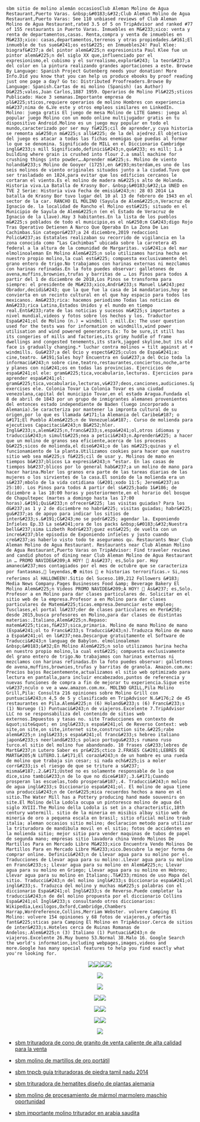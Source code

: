 
```
sbm sitio de molino alemán occasiosClub Aleman Molino de Agua Restaurant,Puerto Varas. &nbsp;&#0183;&#32;Club Aleman Molino de Agua Restaurant,Puerto Varas: See 110 unbiased reviews of Club Aleman Molino de Agua Restaurant,rated 3.5 of 5 on TripAdvisor and ranked #77 of 155 restaurants in Puerto Varas. Inmuebles en M&#233;xico: venta y renta de departamentos,casas. Renta,compra y venta de inmuebles en M&#233;xico: casas,departamentos,terrenos y otras propiedades.&#161;El inmueble de tus sue&#241;os est&#225; en Inmuebles24! Paul Klee: biograf&#237;a del pintor alem&#225;n expresionista Paul Klee fue un pintor alem&#225;n del siglo XX que,influenciado por el expresionismo,el cubismo y el surrealismo,explor&#243; la teor&#237;a del color en la pintura realizando grandes aportaciones a este. Browse By Language: Spanish Project Gutenberg needs your donation! More Info.Did you know that you can help us produce ebooks by proof reading just one page a day? Go to: Distributed Proofreaders.Browse By Language: Spanish.Cartas de mi molino (Spanish) (as Author) D&#225;valos,Juan Carlos,1887 1959. Operarios de Molino Pl&#225;sticos Publicado: Hace 3 semanas.Importante empresa de pl&#225;sticos,requiere operarios de molino Hombres con experiencia m&#237;nima de 6…Ve este y otros empleos similares en LinkedIn. Molino: juega gratis El juego de mesa Molino de LITE Games: juega al popular juego Molino con un modo online multijugador gratis en tu dispositivo Android.Molino es un juego muy popular en todo el mundo,caracterizado por ser muy f&#225;cil de aprender,y cuya historia se remonta a&#250;n m&#225;s all&#225; de la del ajedrez.El objetivo del juego es atacar a todas las fichas enemigas que puedas al formar lo que se denomina. Significado de MILL en el Diccionario Cambridge ingl&#233;s mill Significado,definici&#243;n,qu&#233; es mill: 1.a building where grain is crushed into flour 2.a small machine for crushing things into powder….Aprender m&#225;s. Molino de viento holand&#233;s Molino de Gooyer (1725),en &#193;msterdam,es uno de los seis molinos de viento originales situados junto a la ciudad.Tuvo que ser trasladado en 1824,para evitar que los edificios cercanos le cortaran el viento.Es el molino de madera m&#225;s alto de Holanda. Historia viva.La Batalla de Krasny Bor. &nbsp;&#0183;&#32;La UNED en TVE 2 Serie: Historia viva Fecha de emisi&#243;n: 28 03 2014 La batalla de Krasny Bor tuvo lugar del 10 al 13 de febrero de 1943 en el sector de la car. RANCHO EL MOLINO (Sayula de Alem&#225;n,Veracruz de Ignacio de. la localidad de Rancho el Molino est&#225; situado en el Municipio de Sayula de Alem&#225;n (en el Estado de Veracruz de Ignacio de la Llave).Hay 3 habitantes.En la lista de los pueblos m&#225;s poblados de todo el municipio,es el n&#250;m C&#243;digo Rojo Tras Operativo Detienen A Narco Que Operaba En La Zona De Las Cachimbas.Sin categor&#237;a 24 diciembre,2019 redaccion1 Polic&#237;as Estatales realizaban su recorrido de vigilancia en la zona conocida como “Las Cachimbas” ubicada sobre la carretera 45 federal a la altura de la comunidad de Margaritas. vi&#241;a del mar elmolinoaleman En Molino Alem&#225;n solo utilizamos harina hecha en nuestro propio molino,la cual est&#225; compuesta exclusivamente del grano entero de trigo.No trabajamos con harinas externas ni mezclamos con harinas refinadas.En la foto puedes observar: galletones de avena,muffins,brownies,trufas y barritas de … Los Pinos para todos A partir del 1 de diciembre de 2018,Los Pinos se transforma para siempre: el presidente de M&#233;xico,Andr&#233;s Manuel L&#243;pez Obrador,decidi&#243; que la que fue la casa de 14 mandatarios,hoy se convierta en un recinto cultural en el que hay espacio para todos los mexicanos. Am&#233;rica: hacemos periodismo Todas las noticias de Am&#233;rica Latina,Estados Unidos y el mundo en tiempo real.Ent&#233;rate de las noticias y sucesos m&#225;s importantes a nivel mundial,videos y fotos sobre los hechos y los. Traductor Espa&#241;ol de Molino (n.) = windmill ; mill.Ex: The user question used for the tests was for information on windmills,wind power utilisation and wind powered generators.Ex: To be sure,it still has its congeries of mills and factories,its grimy huddle of frame dwellings and congested tenements,its stark,jagged skyline,but its old face is gradually changing.* luchar contra molinos = tilt against at + windmills. Gu&#237;a del Ocio y espect&#225;culos de Espa&#241;a: cine,teatro. &#191;Sales hoy? Encuentra en Gu&#237;a del Ocio toda la informaci&#243;n sobre cine,teatro,restaurantes,conciertos,noche,arte y planes con ni&#241;os en todas las provincias. Ejercicios de espa&#241;ol ele: gram&#225;tica,vocabulario,lecturas. Ejercicios para aprender espa&#241;ol: gram&#225;tica,vocabulario,lecturas,v&#237;deos,canciones,audiciones.Spanish exercises ele. Colonia Tovar La Colonia Tovar es una ciudad venezolana,capital del municipio Tovar,en el estado Aragua.Fundada el 8 de abril de 1843 por un grupo de inmigrantes alemanes provenientes del entonces estado independiente de Baden (luego incorporado a Alemania).Se caracteriza por mantener la impronta cultural de su origen,por lo que es llamada &#171;la Alemania del Caribe&#187; o &#171;El Pueblo Alem&#225;n de Venezuela&#187;. Curso de molienda para ejecutivos Capacitaci&#243;n B&#252;hler. Ingl&#233;s,alem&#225;n,franc&#233;s,espa&#241;ol,otros idiomas y traducci&#243;n simult&#225;nea a petici&#243;n.Aprender&#225; a hacer que un molino de granos sea eficiente,acerca de los procesos b&#225;sicos de molienda,el dise&#241;o de las m&#225;quinas y el funcionamiento de la planta.Utilizamos cookies para hacer que nuestro sitio web sea m&#225;s f&#225;cil de usar y. Molinos de mano en tiempos b&#237;blicos La expresi&#243;n “estar. En las casas de tiempos b&#237;blicos por lo general hab&#237;a un molino de mano para hacer harina.Moler los granos era parte de las tareas diarias de las mujeres o los sirvientes de la casa.El sonido de la molienda era un s&#237;mbolo de la vida cotidiana (&#201;xodo 11:5; Jerem&#237;as 25:10). Los Pinos para todos A partir del s&#225;bado 1&#186; de diciembre a las 10:00 horas y posteriormente,en el horario del bosque de Chapultepec (martes a domingo hasta las 17:00 horas).&#191;Qui&#233;n ofrecer&#225; las visitas guiadas? Para los d&#237;as 1 y 2 de diciembre no habr&#225; visitas guiadas; habr&#225; gu&#237;as de apoyo para indicar los sitios de inter&#233;s.&#191;C&#243;mo se podr&#225; agendar la. Exponiendo Infieles Ep.33 La se&#241;ora de los packs &nbsp;&#0183;&#32;Nuestra bell&#237;sima Lizbeth Rodr&#237;guez est&#225; de vuelta con un incre&#237;ble episodio de Exponiendo infieles y justo cuando cre&#237;as haberlo visto todo te aseguramos qu. Restaurants Near Club Aleman Molino de Agua Restaurant. Restaurants near Club Aleman Molino de Agua Restaurant,Puerto Varas on TripAdvisor: Find traveler reviews and candid photos of dining near Club Aleman Molino de Agua Restaurant in … PROMO NAVIDE&#209;A HOY! 🎄 As&#237; es,Solo por. Hoy amanec&#237;mos contagiados por el mes de octubre que se caracteriza por fantasmas,👻 leyendas,👽 mitos 👹 e historias terrorificas.💀 Si,nos referimos al HALLOWEEN!.Sitio del Suceso.189,212 Followers &#183; Media News Company.Pages Businesses Food &amp; Beverage Bakery El Molino Alem&#225;n Videos PROMO NAVIDE&#209;A HOY! 🎄 As&#237; es,Solo. Profesor a en Molino para dar clases particulares de. Solicitar en el sitio web de la empresa.Profesor a en Molino para dar clases particulares de Matem&#225;ticas.empresa.Denunciar este empleo; Tusclases,el portal l&#237;der de clases particulares en Per&#250; desde 2015,busca profesores en Molino,para dar clases de distintas materias:.Italiano,Alem&#225;n.Repaso: matem&#225;ticas,f&#237;sica,primaria. Molino de mano Molino de mano (Espa&#241;ol to Franc&#233;s Traducci&#243;n).Traduzca Molino de mano a Espa&#241;ol en l&#237;nea.Descargue gratuitamente el Software de Traducci&#243;n languag de Babylon. elmolinoaleman &nbsp;&#0183;&#32;En Molino Alem&#225;n solo utilizamos harina hecha en nuestro propio molino,la cual est&#225; compuesta exclusivamente del grano entero de trigo.No trabajamos con harinas externas ni mezclamos con harinas refinadas.En la foto puedes observar: galletones de avena,muffins,brownies,trufas y barritas de granola. Amazon.com.mx: Precios bajos Recientemente,actualizamos el sitio web optimizado para lectura en pantalla,para incluir encabezados,puntos de referencia y nuevas funciones de compra a fin de mejorar tu experiencia.Sigue este v&#237;nculo o ve a www.amazon.com.mx. MOLINO GRILL,Pila Molino Grill,Pila: Consulta 216 opiniones sobre Molino Grill con puntuaci&#243;n 4,5 de 5 y clasificado en TripAdvisor N.&#176;2 de 45 restaurantes en Pila.Alem&#225;n (6) Holand&#233;s (6) Franc&#233;s (1) Noruego (1) Puntuaci&#243;n de viajeros.Excelente 7.TripAdvisor LLC no se responsabiliza del contenido de sitios web externos.Impuestos y tasas no. site Traducciones en contexto de &quot;site&quot; en ingl&#233;s espa&#241;ol de Reverso Context: web site,on site,on site,internet site,construction site.&#225;rabe alem&#225;n ingl&#233;s espa&#241;ol franc&#233;s hebreo italiano japon&#233;s neerland&#233;s polaco portugu&#233;s rumano ruso turco.el sitio del molino fue abandonado. 10 frases c&#233;lebres de Mart&#237;n Lutero Saber es pr&#225;ctico 2.FRASES C&#201;LEBRES DE MART&#205;N LUTERO.1.&#171;El coraz&#243;n de un hombre es una rueda de molino que trabaja sin cesar; si nada ech&#225;is a moler corr&#233;is el riesgo de que se triture a s&#237; misma&#187;.2.&#171;Usted no es solamente responsable de lo que dice,sino tambi&#233;n de lo que no dice&#187;.3.&#171;Cuando prosperan las escuelas,todo prospera&#187;.4. Traducci&#243;n molino de agua ingl&#233;s Diccionario espa&#241;ol. El molino de agua tiene una producci&#243;n de Cer&#225;mica recuerdos hechos a mano en el sitio.The Water Mill has a Pottery producing hand made souvenirs on site.El Molino della Lodola ocupa un pintoresco molino de agua del siglo XVIII.The Molino della Lodola is set in a characteristic,18th century watermill. sitio de la mineria en misibis albay sitio web de mineria de oro a pequena escala en brasil; sitio oficial molino traub italia; aleman occasios sitio molino; declaracion metodo para utilizar la trituradora de mandibula movil en el sitio; fotos de accidentes en la molienda sitio; mejor sitio para vender maquinas de tubos de papel de segunda mano; empresas sitio lavadora china Vendo Molinos De Martillos Para en Mercado Libre M&#233;xico Encuentra Vendo Molinos De Martillos Para en Mercado Libre M&#233;xico.Descubre la mejor forma de comprar online. Definici&#243;n de Llevar agua para su molino por el. Traducciones de Llevar agua para su molino:.Llevar agua para su molino en Franc&#233;s; Llevar agua para su molino en Alem&#225;n; Llevar agua para su molino en Griego; Llevar agua para su molino en Hebreo; Llevar agua para su molino en Italiano;.T&#233;rminos de uso Mapa del sitio. Traducci&#243;n del molino ingl&#233;s Diccionario espa&#241;ol ingl&#233;s. Traduzca del molino y muchas m&#225;s palabras con el diccionario Espa&#241;ol Ingl&#233;s de Reverso.Puede completar la traducci&#243;n de del molino propuesta por el diccionario Collins Espa&#241;ol Ingl&#233;s consultando otros diccionarios: Wikipedia,Lexilogos,Oxford,Cambridge,Chambers Harrap,Wordreference,Collins,Merriam Webster. volvere Camping El Molino: volvere 154 opiniones y 68 fotos de viajeros,y ofertas fant&#225;sticas para Camping El Molino en TripAdvisor.Cerca de sitios de inter&#233;s.Hoteles cerca de Ruinas Romanas de Andelos;.Alem&#225;n (3) Italiano (1) Puntuaci&#243;n de viajeros.Excelente 26.Muy bueno 53.Normal 38.Malo 16. Google Search the world's information,including webpages,images,videos and more.Google has many special features to help you find exactly what you're looking for. 
```

<div align="center">

<a href="https://es-mill.shibang-china.com/github&k=sbm+sitio+de+molino+alem%C3%A1n+occasios"><img src="https://static.shibang-china.com/es/mill/index.jpg"></a><a href="https://es-mill.shibang-china.com/materials.htmlgithub&k=sbm+sitio+de+molino+alem%C3%A1n+occasios"><img src="https://static.shibang-china.com/es/mill/materials.jpg"></a><a href="https://es-mill.shibang-china.com/about.htmlgithub&k=sbm+sitio+de+molino+alem%C3%A1n+occasios"><img src="https://static.shibang-china.com/es/mill/about.jpg"></a><a href="https://es-mill.shibang-china.com/contact.htmlgithub&k=sbm+sitio+de+molino+alem%C3%A1n+occasios"><img src="https://static.shibang-china.com/es/mill/contact.jpg"></a>

<a href="https://es-mill.shibang-china.com/github&k=sbm+sitio+de+molino+alem%C3%A1n+occasios"><img src="https://static.shibang-china.com/es/mill/banner.jpg"></a>

<a href="https://swt.shibang-china.com/github&k=sbm+sitio+de+molino+alem%C3%A1n+occasios"><img src="https://static.shibang-china.com/es/mill/chat.jpg"></a>

<a href="https://es-mill.shibang-china.com/products/vertical-roller-mill.htmlgithub&k=sbm+sitio+de+molino+alem%C3%A1n+occasios"><img src="https://static.shibang-china.com/es/mill/vertical.jpg"></a><a href="https://es-mill.shibang-china.com/products/raymond-mill.htmlgithub&k=sbm+sitio+de+molino+alem%C3%A1n+occasios"><img src="https://static.shibang-china.com/es/mill/raymond.jpg"></a>

<a href="https://es-mill.shibang-china.com/products/ultrafine-grinding-mill.htmlgithub&k=sbm+sitio+de+molino+alem%C3%A1n+occasios"><img src="https://static.shibang-china.com/es/mill/ultrafine.jpg"></a><a href="https://es-mill.shibang-china.com/products/trapezium-grinding-mill.htmlgithub&k=sbm+sitio+de+molino+alem%C3%A1n+occasios"><img src="https://static.shibang-china.com/es/mill/trapezium.jpg"></a>

<a href="https://es-mill.shibang-china.com/products/ball-mill.htmlgithub&k=sbm+sitio+de+molino+alem%C3%A1n+occasios"><img src="https://static.shibang-china.com/es/mill/ball.jpg"></a><a href="https://es-mill.shibang-china.com/products/hammer-mill.htmlgithub&k=sbm+sitio+de+molino+alem%C3%A1n+occasios"><img src="https://static.shibang-china.com/es/mill/hammer.jpg"></a>

<a href="https://swt.shibang-china.com/github&k=sbm+sitio+de+molino+alem%C3%A1n+occasios"><img src="https://static.shibang-china.com/es/mill/case.jpg"></a>

</div>


* [sbm trituradora de cono de granito de venta caliente de alta calidad para la venta](sbm%20trituradora%20de%20cono%20de%20granito%20de%20venta%20caliente%20de%20alta%20calidad%20para%20la%20venta.md)

* [sbm molino de martillos de oro portátil](sbm%20molino%20de%20martillos%20de%20oro%20port%C3%A1til.md)

* [sbm tnpcb guía trituradoras de piedra tamil nadu 2014](sbm%20tnpcb%20gu%C3%ADa%20trituradoras%20de%20piedra%20tamil%20nadu%202014.md)

* [sbm trituradora de hematites diseño de plantas alemania](sbm%20trituradora%20de%20hematites%20dise%C3%B1o%20de%20plantas%20alemania.md)

* [sbm molino de procesamiento de mármol marmolero maschio oportunidad](sbm%20molino%20de%20procesamiento%20de%20m%C3%A1rmol%20marmolero%20maschio%20oportunidad.md)

* [sbm importante molino triturador en arabia saudita](sbm%20importante%20molino%20triturador%20en%20arabia%20saudita.md)
